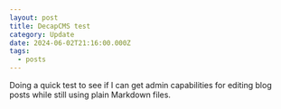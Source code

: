 ```yaml
---
layout: post
title: DecapCMS test
category: Update
date: 2024-06-02T21:16:00.000Z
tags:
  - posts
---
```

Doing a quick test to see if I can get admin capabilities for editing blog posts while still using plain Markdown files.
